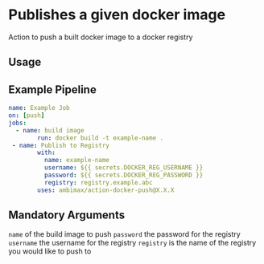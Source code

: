 # Publishes a given docker image
Action to push a built docker image to a docker registry

## Usage
## Example Pipeline
```yaml
name: Example Job
on: [push]
jobs:
  - name: build image
        run: docker build -t example-name .
 - name: Publish to Registry
        with:
          name: example-name
          username: ${{ secrets.DOCKER_REG_USERNAME }}
          password: ${{ secrets.DOCKER_REG_PASSWORD }}
          registry: registry.example.abc
        uses: ambimax/action-docker-push@X.X.X

```
## Mandatory Arguments
`name` of the build image to push
`password` the password for the registry
`username` the username for the registry
`registry` is the name of the registry you would like to push to